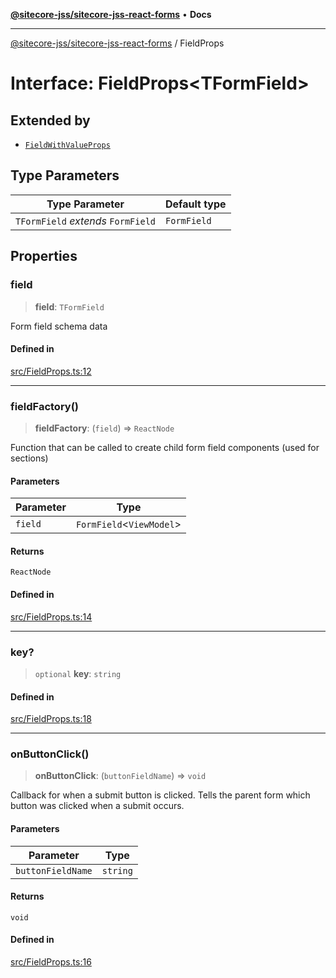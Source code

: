 [**@sitecore-jss/sitecore-jss-react-forms**](../README.md) • **Docs**

***

[@sitecore-jss/sitecore-jss-react-forms](../README.md) / FieldProps

# Interface: FieldProps\<TFormField\>

## Extended by

- [`FieldWithValueProps`](FieldWithValueProps.md)

## Type Parameters

| Type Parameter | Default type |
| ------ | ------ |
| `TFormField` *extends* `FormField` | `FormField` |

## Properties

### field

> **field**: `TFormField`

Form field schema data

#### Defined in

[src/FieldProps.ts:12](https://github.com/Sitecore/jss/blob/14c94b27afbe004fefaf1cab8e080470a80ff3f4/packages/sitecore-jss-react-forms/src/FieldProps.ts#L12)

***

### fieldFactory()

> **fieldFactory**: (`field`) => `ReactNode`

Function that can be called to create child form field components (used for sections)

#### Parameters

| Parameter | Type |
| ------ | ------ |
| `field` | `FormField`\<`ViewModel`\> |

#### Returns

`ReactNode`

#### Defined in

[src/FieldProps.ts:14](https://github.com/Sitecore/jss/blob/14c94b27afbe004fefaf1cab8e080470a80ff3f4/packages/sitecore-jss-react-forms/src/FieldProps.ts#L14)

***

### key?

> `optional` **key**: `string`

#### Defined in

[src/FieldProps.ts:18](https://github.com/Sitecore/jss/blob/14c94b27afbe004fefaf1cab8e080470a80ff3f4/packages/sitecore-jss-react-forms/src/FieldProps.ts#L18)

***

### onButtonClick()

> **onButtonClick**: (`buttonFieldName`) => `void`

Callback for when a submit button is clicked. Tells the parent form which button was clicked when a submit occurs.

#### Parameters

| Parameter | Type |
| ------ | ------ |
| `buttonFieldName` | `string` |

#### Returns

`void`

#### Defined in

[src/FieldProps.ts:16](https://github.com/Sitecore/jss/blob/14c94b27afbe004fefaf1cab8e080470a80ff3f4/packages/sitecore-jss-react-forms/src/FieldProps.ts#L16)
